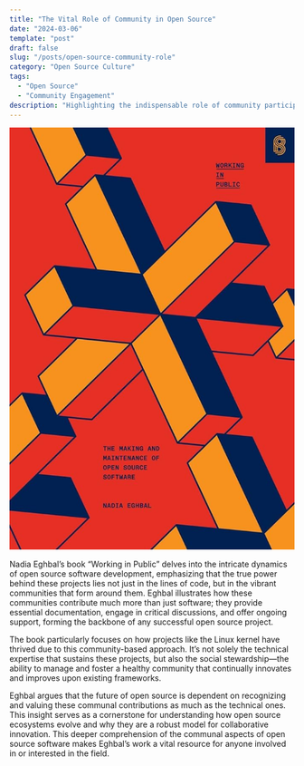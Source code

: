 ```yaml
---
title: "The Vital Role of Community in Open Source"
date: "2024-03-06"
template: "post"
draft: false
slug: "/posts/open-source-community-role"
category: "Open Source Culture"
tags:
  - "Open Source"
  - "Community Engagement"
description: "Highlighting the indispensable role of community participation in the growth of open source projects."
---
```


![Description or Alt text](./media/notebook.jpg)

Nadia Eghbal’s book “Working in Public” delves into the intricate dynamics of open source software development, emphasizing that the true power behind these projects lies not just in the lines of code, but in the vibrant communities that form around them. Eghbal illustrates how these communities contribute much more than just software; they provide essential documentation, engage in critical discussions, and offer ongoing support, forming the backbone of any successful open source project.

The book particularly focuses on how projects like the Linux kernel have thrived due to this community-based approach. It’s not solely the technical expertise that sustains these projects, but also the social stewardship—the ability to manage and foster a healthy community that continually innovates and improves upon existing frameworks.

Eghbal argues that the future of open source is dependent on recognizing and valuing these communal contributions as much as the technical ones. This insight serves as a cornerstone for understanding how open source ecosystems evolve and why they are a robust model for collaborative innovation. This deeper comprehension of the communal aspects of open source software makes Eghbal’s work a vital resource for anyone involved in or interested in the field.
